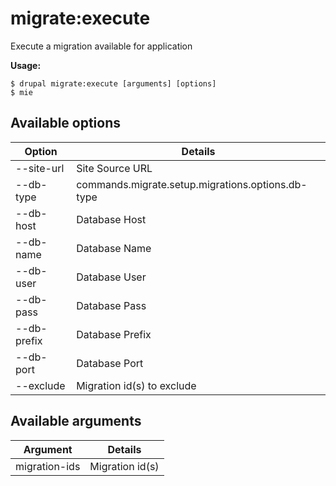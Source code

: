 # migrate:execute
Execute a migration available for application

**Usage:**
```
$ drupal migrate:execute [arguments] [options]
$ mie  
```

## Available options
Option | Details
-------|-------------
--site-url | Site Source URL
--db-type | commands.migrate.setup.migrations.options.db-type
--db-host | Database Host
--db-name | Database Name
--db-user | Database User
--db-pass | Database Pass
--db-prefix | Database Prefix
--db-port | Database Port
--exclude | Migration id(s) to exclude

## Available arguments
Argument | Details
---------|-------------
migration-ids | Migration id(s)
